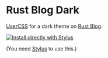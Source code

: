 # Rust Blog Dark

[UserCSS] for a dark theme on [Rust Blog].

[![Install directly with Stylus](https://img.shields.io/badge/Install%20directly%20with-Stylus-285959.svg)](https://raw.githubusercontent.com/teohhanhui/rust-blog-dark/main/rust-blog-dark.user.css)

(You need [Stylus] to use this.)

[Rust Blog]: https://blog.rust-lang.org/
[Stylus]: https://add0n.com/stylus.html
[UserCSS]: https://github.com/openstyles/stylus/wiki/UserCSS
